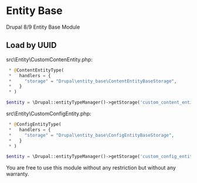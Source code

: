 # Entity Base
Drupal 8/9 Entity Base Module

## Load by UUID

src\Entity\CustomContenEntity.php:
```php
 * @ContentEntityType(
 *   handlers = {
 *     "storage" = "Drupal\entity_base\ContentEntityBaseStorage",
 *   }
 * )
```

```php
$entity = \Drupal::entityTypeManager()->getStorage('custom_content_entity')->loadByUuid($uuid);
```

src\Entity\CustomConfigEntity.php:
```php
 * @ConfigEntityType(
 *   handlers = {
 *     "storage" = "Drupal\entity_base\ConfigEntityBaseStorage",
 *   }
 * )
```

```php
$entity = \Drupal::entityTypeManager()->getStorage('custom_config_entity')->loadByUuid($uuid);
```

You are free to use this module without any restriction but without any warranty.